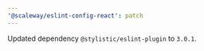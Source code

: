 ```yaml
---
'@scaleway/eslint-config-react': patch
---
```


Updated dependency `@stylistic/eslint-plugin` to `3.0.1`.
